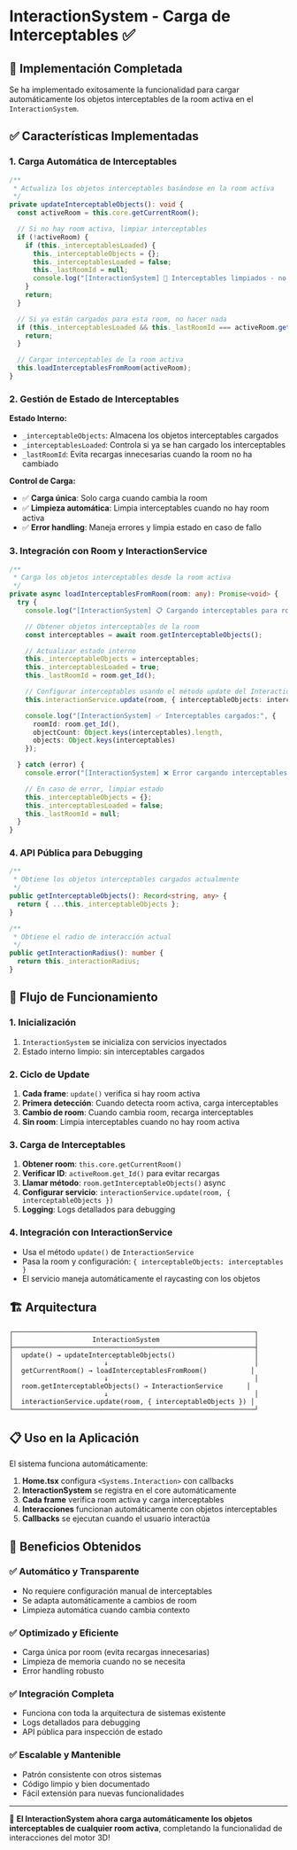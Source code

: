 # InteractionSystem - Carga de Interceptables ✅

## 🎯 Implementación Completada

Se ha implementado exitosamente la funcionalidad para cargar automáticamente los objetos interceptables de la room activa en el `InteractionSystem`.

## ✅ Características Implementadas

### **1. Carga Automática de Interceptables**

```typescript
/**
 * Actualiza los objetos interceptables basándose en la room activa
 */
private updateInterceptableObjects(): void {
  const activeRoom = this.core.getCurrentRoom();

  // Si no hay room activa, limpiar interceptables
  if (!activeRoom) {
    if (this._interceptablesLoaded) {
      this._interceptableObjects = {};
      this._interceptablesLoaded = false;
      this._lastRoomId = null;
      console.log("[InteractionSystem] 🧹 Interceptables limpiados - no hay room activa");
    }
    return;
  }

  // Si ya están cargados para esta room, no hacer nada
  if (this._interceptablesLoaded && this._lastRoomId === activeRoom.get_Id()) {
    return;
  }

  // Cargar interceptables de la room activa
  this.loadInterceptablesFromRoom(activeRoom);
}
```

### **2. Gestión de Estado de Interceptables**

**Estado Interno:**

- `_interceptableObjects`: Almacena los objetos interceptables cargados
- `_interceptablesLoaded`: Controla si ya se han cargado los interceptables
- `_lastRoomId`: Evita recargas innecesarias cuando la room no ha cambiado

**Control de Carga:**

- ✅ **Carga única**: Solo carga cuando cambia la room
- ✅ **Limpieza automática**: Limpia interceptables cuando no hay room activa
- ✅ **Error handling**: Maneja errores y limpia estado en caso de fallo

### **3. Integración con Room y InteractionService**

```typescript
/**
 * Carga los objetos interceptables desde la room activa
 */
private async loadInterceptablesFromRoom(room: any): Promise<void> {
  try {
    console.log("[InteractionSystem] 📋 Cargando interceptables para room:", room.get_Id());

    // Obtener objetos interceptables de la room
    const interceptables = await room.getInterceptableObjects();

    // Actualizar estado interno
    this._interceptableObjects = interceptables;
    this._interceptablesLoaded = true;
    this._lastRoomId = room.get_Id();

    // Configurar interceptables usando el método update del InteractionService
    this.interactionService.update(room, { interceptableObjects: interceptables });

    console.log("[InteractionSystem] ✅ Interceptables cargados:", {
      roomId: room.get_Id(),
      objectCount: Object.keys(interceptables).length,
      objects: Object.keys(interceptables)
    });

  } catch (error) {
    console.error("[InteractionSystem] ❌ Error cargando interceptables:", error);

    // En caso de error, limpiar estado
    this._interceptableObjects = {};
    this._interceptablesLoaded = false;
    this._lastRoomId = null;
  }
}
```

### **4. API Pública para Debugging**

```typescript
/**
 * Obtiene los objetos interceptables cargados actualmente
 */
public getInterceptableObjects(): Record<string, any> {
  return { ...this._interceptableObjects };
}

/**
 * Obtiene el radio de interacción actual
 */
public getInteractionRadius(): number {
  return this._interactionRadius;
}
```

## 🔄 Flujo de Funcionamiento

### **1. Inicialización**

1. `InteractionSystem` se inicializa con servicios inyectados
2. Estado interno limpio: sin interceptables cargados

### **2. Ciclo de Update**

1. **Cada frame**: `update()` verifica si hay room activa
2. **Primera detección**: Cuando detecta room activa, carga interceptables
3. **Cambio de room**: Cuando cambia room, recarga interceptables
4. **Sin room**: Limpia interceptables cuando no hay room activa

### **3. Carga de Interceptables**

1. **Obtener room**: `this.core.getCurrentRoom()`
2. **Verificar ID**: `activeRoom.get_Id()` para evitar recargas
3. **Llamar método**: `room.getInterceptableObjects()` async
4. **Configurar servicio**: `interactionService.update(room, { interceptableObjects })`
5. **Logging**: Logs detallados para debugging

### **4. Integración con InteractionService**

- Usa el método `update()` de `InteractionService`
- Pasa la room y configuración: `{ interceptableObjects: interceptables }`
- El servicio maneja automáticamente el raycasting con los objetos

## 🏗️ Arquitectura

```
┌─────────────────────────────────────────────────────────────┐
│                    InteractionSystem                        │
├─────────────────────────────────────────────────────────────┤
│  update() → updateInterceptableObjects()                    │
│                       ↓                                     │
│  getCurrentRoom() → loadInterceptablesFromRoom()           │
│                       ↓                                     │
│  room.getInterceptableObjects() → InteractionService      │
│                       ↓                                     │
│  interactionService.update(room, { interceptableObjects }) │
└─────────────────────────────────────────────────────────────┘
```

## 📋 Uso en la Aplicación

El sistema funciona automáticamente:

1. **Home.tsx** configura `<Systems.Interaction>` con callbacks
2. **InteractionSystem** se registra en el core automáticamente
3. **Cada frame** verifica room activa y carga interceptables
4. **Interacciones** funcionan automáticamente con objetos interceptables
5. **Callbacks** se ejecutan cuando el usuario interactúa

## 🎯 Beneficios Obtenidos

### ✅ **Automático y Transparente**

- No requiere configuración manual de interceptables
- Se adapta automáticamente a cambios de room
- Limpieza automática cuando cambia contexto

### ✅ **Optimizado y Eficiente**

- Carga única por room (evita recargas innecesarias)
- Limpieza de memoria cuando no se necesita
- Error handling robusto

### ✅ **Integración Completa**

- Funciona con toda la arquitectura de sistemas existente
- Logs detallados para debugging
- API pública para inspección de estado

### ✅ **Escalable y Mantenible**

- Patrón consistente con otros sistemas
- Código limpio y bien documentado
- Fácil extensión para nuevas funcionalidades

---

🚀 **El InteractionSystem ahora carga automáticamente los objetos interceptables de cualquier room activa**, completando la funcionalidad de interacciones del motor 3D!
